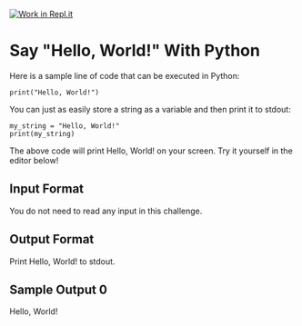 [![Work in Repl.it](https://classroom.github.com/assets/work-in-replit-14baed9a392b3a25080506f3b7b6d57f295ec2978f6f33ec97e36a161684cbe9.svg)](https://classroom.github.com/online_ide?assignment_repo_id=3078876&assignment_repo_type=AssignmentRepo)
# Say "Hello, World!" With Python

Here is a sample line of code that can be executed in Python:
```
print("Hello, World!")
```
You can just as easily store a string as a variable and then print it to stdout:

```
my_string = "Hello, World!"
print(my_string)
```

The above code will print Hello, World! on your screen. Try it yourself in the editor below!

## Input Format
You do not need to read any input in this challenge.

## Output Format
Print Hello, World! to stdout.

## Sample Output 0
Hello, World!

